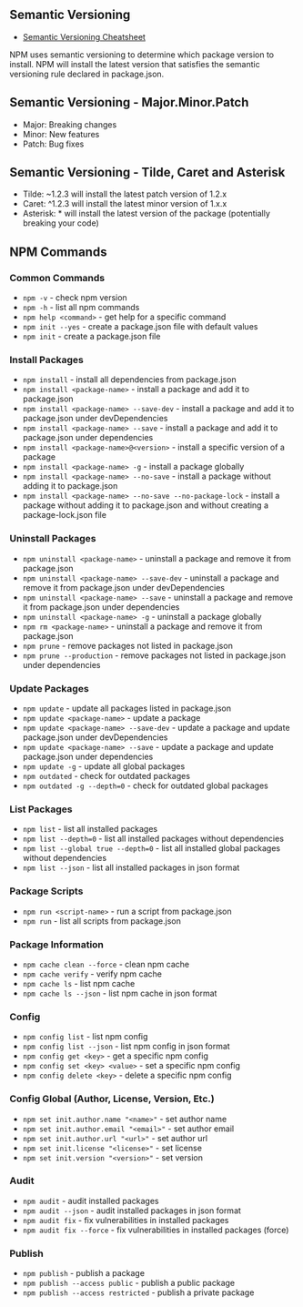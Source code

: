 ## Semantic Versioning

- [Semantic Versioning Cheatsheet](https://devhints.io/semver)

NPM uses semantic versioning to determine which package version to install. NPM will install the latest version that satisfies the semantic versioning rule declared in package.json.

## Semantic Versioning - Major.Minor.Patch

- Major: Breaking changes
- Minor: New features
- Patch: Bug fixes

## Semantic Versioning - Tilde, Caret and Asterisk

- Tilde: ~1.2.3 will install the latest patch version of 1.2.x
- Caret: ^1.2.3 will install the latest minor version of 1.x.x
- Asterisk: \* will install the latest version of the package (potentially breaking your code)

## NPM Commands

### Common Commands

- `npm -v` - check npm version
- `npm -h` - list all npm commands
- `npm help <command>` - get help for a specific command
- `npm init --yes` - create a package.json file with default values
- `npm init` - create a package.json file

### Install Packages

- `npm install` - install all dependencies from package.json
- `npm install <package-name>` - install a package and add it to package.json
- `npm install <package-name> --save-dev` - install a package and add it to package.json under devDependencies
- `npm install <package-name> --save` - install a package and add it to package.json under dependencies
- `npm install <package-name>@<version>` - install a specific version of a package
- `npm install <package-name> -g` - install a package globally
- `npm install <package-name> --no-save` - install a package without adding it to package.json
- `npm install <package-name> --no-save --no-package-lock` - install a package without adding it to package.json and without creating a package-lock.json file

### Uninstall Packages

- `npm uninstall <package-name>` - uninstall a package and remove it from package.json
- `npm uninstall <package-name> --save-dev` - uninstall a package and remove it from package.json under devDependencies
- `npm uninstall <package-name> --save` - uninstall a package and remove it from package.json under dependencies
- `npm uninstall <package-name> -g` - uninstall a package globally
- `npm rm <package-name>` - uninstall a package and remove it from package.json
- `npm prune` - remove packages not listed in package.json
- `npm prune --production` - remove packages not listed in package.json under dependencies

### Update Packages

- `npm update` - update all packages listed in package.json
- `npm update <package-name>` - update a package
- `npm update <package-name> --save-dev` - update a package and update package.json under devDependencies
- `npm update <package-name> --save` - update a package and update package.json under dependencies
- `npm update -g` - update all global packages
- `npm outdated` - check for outdated packages
- `npm outdated -g --depth=0` - check for outdated global packages

### List Packages

- `npm list` - list all installed packages
- `npm list --depth=0` - list all installed packages without dependencies
- `npm list --global true --depth=0` - list all installed global packages without dependencies
- `npm list --json` - list all installed packages in json format

### Package Scripts

- `npm run <script-name>` - run a script from package.json
- `npm run` - list all scripts from package.json

### Package Information

- `npm cache clean --force` - clean npm cache
- `npm cache verify` - verify npm cache
- `npm cache ls` - list npm cache
- `npm cache ls --json` - list npm cache in json format

### Config

- `npm config list` - list npm config
- `npm config list --json` - list npm config in json format
- `npm config get <key>` - get a specific npm config
- `npm config set <key> <value>` - set a specific npm config
- `npm config delete <key>` - delete a specific npm config

### Config Global (Author, License, Version, Etc.)

- `npm set init.author.name "<name>"` - set author name
- `npm set init.author.email "<email>"` - set author email
- `npm set init.author.url "<url>"` - set author url
- `npm set init.license "<license>"` - set license
- `npm set init.version "<version>"` - set version

### Audit

- `npm audit` - audit installed packages
- `npm audit --json` - audit installed packages in json format
- `npm audit fix` - fix vulnerabilities in installed packages
- `npm audit fix --force` - fix vulnerabilities in installed packages (force)

### Publish

- `npm publish` - publish a package
- `npm publish --access public` - publish a public package
- `npm publish --access restricted` - publish a private package
